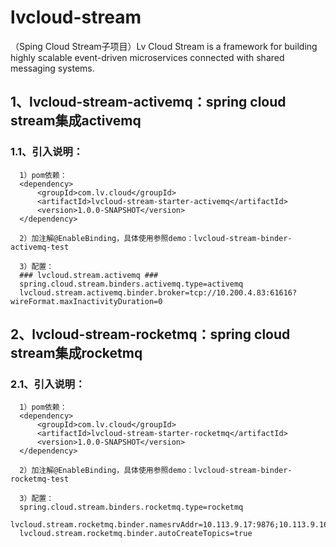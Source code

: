 # lvcloud-stream
（Sping Cloud Stream子项目）Lv Cloud Stream is a framework for building highly scalable event-driven microservices connected with shared messaging systems.

## 1、lvcloud-stream-activemq：spring cloud stream集成activemq
   ### 1.1、引入说明：
      1）pom依赖：
      <dependency>
          <groupId>com.lv.cloud</groupId>
          <artifactId>lvcloud-stream-starter-activemq</artifactId>
          <version>1.0.0-SNAPSHOT</version>
      </dependency>

      2）加注解@EnableBinding，具体使用参照demo：lvcloud-stream-binder-activemq-test
      
      3）配置：
      ### lvcloud.stream.activemq ###
      spring.cloud.stream.binders.activemq.type=activemq
      lvcloud.stream.activemq.binder.broker=tcp://10.200.4.83:61616?wireFormat.maxInactivityDuration=0
      
## 2、lvcloud-stream-rocketmq：spring cloud stream集成rocketmq

   ### 2.1、引入说明：
      1）pom依赖：
      <dependency>
          <groupId>com.lv.cloud</groupId>
          <artifactId>lvcloud-stream-starter-rocketmq</artifactId>
          <version>1.0.0-SNAPSHOT</version>
      </dependency>
      
      2）加注解@EnableBinding，具体使用参照demo：lvcloud-stream-binder-rocketmq-test
      
      3）配置：
      spring.cloud.stream.binders.rocketmq.type=rocketmq
      lvcloud.stream.rocketmq.binder.namesrvAddr=10.113.9.17:9876;10.113.9.16:9876;10.113.9.19:9876
      lvcloud.stream.rocketmq.binder.autoCreateTopics=true
